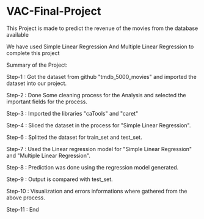 # VAC-Final-Project

This Project is made to predict the revenue of the movies from the database available

We have used Simple Linear Regression And Multiple Linear Regression to complete this project

Summary of the Project:

Step-1 : Got the dataset from github "tmdb_5000_movies" and imported the dataset into our project.

Step-2 : Done Some cleaning process for the Analysis and selected the important fields for the process.

Step-3 : Imported the libraries "caTools" and "caret"

Step-4 : Sliced the dataset in the process for "Simple Linear Regression".

Step-6 : Splitted the dataset for train_set and test_set.

Step-7 : Used the Linear regression model for "Simple Linear Regression" and "Multiple Linear Regression".

Step-8 : Prediction was done using the regression model generated.

Step-9 : Output is compared with test_set.

Step-10 : Visualization and errors informations where gathered from the above process.

Step-11 : End
